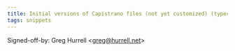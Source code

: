 ```yaml
---
title: Initial versions of Capistrano files (not yet customized) (typechecked.net, 902eb8c)
tags: snippets
---
```


Signed-off-by: Greg Hurrell &lt;greg@hurrell.net&gt;
